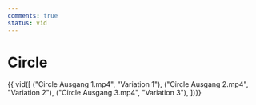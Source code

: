 ```yaml
---
comments: true
status: vid
---
```

# Circle

{{ vid([
    ("Circle Ausgang 1.mp4", "Variation 1"),
    ("Circle Ausgang 2.mp4", "Variation 2"),
    ("Circle Ausgang 3.mp4", "Variation 3"),
    ])}}
